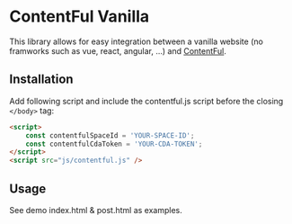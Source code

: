 # ContentFul Vanilla
This library allows for easy integration between a vanilla website (no framworks such as vue, react, angular, ...) and [ContentFul](https://www.contentful.com/).

## Installation
Add following script and include the contentful.js script before the closing `</body>` tag:
```html
<script>
    const contentfulSpaceId = 'YOUR-SPACE-ID';
    const contentfulCdaToken = 'YOUR-CDA-TOKEN';
</script>
<script src="js/contentful.js" />
```

## Usage
See demo index.html & post.html as examples.
